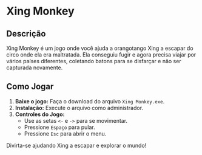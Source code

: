 # Xing Monkey

## Descrição
Xing Monkey é um jogo onde você ajuda a orangotango Xing a escapar do circo onde ela era maltratada. Ela conseguiu fugir e agora precisa viajar por vários países diferentes, coletando batons para se disfarçar e não ser capturada novamente.

## Como Jogar
1. **Baixe o jogo:** Faça o download do arquivo `Xing Monkey.exe`.
2. **Instalação:** Execute o arquivo como administrador.
3. **Controles do Jogo:**
   - Use as setas `<-` e `->` para se movimentar.
   - Pressione `Espaço` para pular.
   - Pressione `Esc` para abrir o menu.

Divirta-se ajudando Xing a escapar e explorar o mundo!

